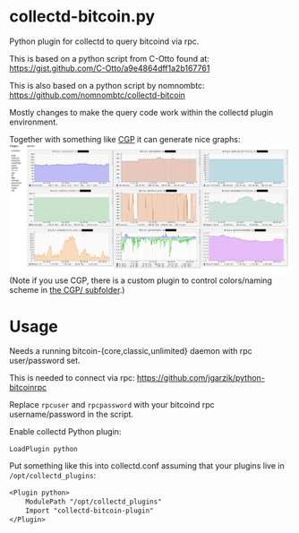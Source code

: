 collectd-bitcoin.py
======
Python plugin for collectd to query bitcoind via rpc.

This is based on a python script from C-Otto found at:
https://gist.github.com/C-Otto/a9e4864dff1a2b167761

This is also based on a python script by nomnombtc:
https://github.com/nomnombtc/collectd-bitcoin 

Mostly changes to make the query code work within the collectd
plugin environment. 

Together with something like [CGP](https://github.com/pommi/CGP) it can generate nice graphs:
![Screenshot of CGP Graphpanel](collectd-bitcoin.png)
(Note if you use CGP, there is a custom plugin to control colors/naming scheme in [the CGP/ subfolder](CGP/).)

Usage
======

Needs a running bitcoin-{core,classic,unlimited} daemon with rpc user/password set.

This is needed to connect via rpc: https://github.com/jgarzik/python-bitcoinrpc

Replace ```rpcuser``` and ```rpcpassword``` with your bitcoind rpc username/password in the script.

Enable collectd Python plugin:
```
LoadPlugin python
```

Put something like this into collectd.conf assuming that your plugins
live in `/opt/collectd_plugins`:
```
<Plugin python>
    ModulePath "/opt/collectd_plugins"
    Import "collectd-bitcoin-plugin"
</Plugin>
```
